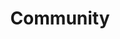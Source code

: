 ---
sidebar: false
layout: Community
title: Community
subTitle: Be part of the movement and join the growing Kuma commmunity
---